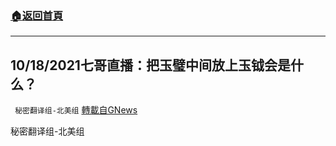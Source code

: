###  [:house:返回首頁](https://github.com/ourhimalayas/txt)
---


## 10/18/2021七哥直播：把玉璧中间放上玉钺会是什么？
` 秘密翻译组-北美组` [轉載自GNews](https://gnews.org/zh-hans/1603026/)

秘密翻译组-北美组
